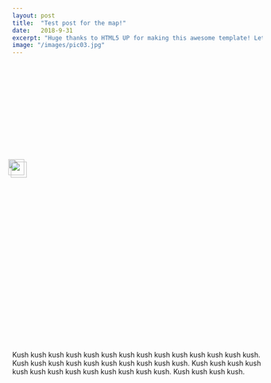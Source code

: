 ```yaml
---
layout: post
title:  "Test post for the map!"
date:   2018-9-31
excerpt: "Huge thanks to HTML5 UP for making this awesome template! Let's see what it can do"
image: "/images/pic03.jpg"
---
```


<!--<figure data-map="https://upload.wikimedia.org/wikipedia/commons/1/1a/Egypt_kush.svg" width="504" style="float: left; margin-right: 30px;">
</figure>-->
<div style="background: url(https://upload.wikimedia.org/wikipedia/commons/1/1a/Egypt_kush.svg); background-size: cover; width: 504px; height: 578px; float: left; margin-right: 30px;">
  <img width="32px" src="https://chtsai88.github.io/wh9-kush/images/iron-ore.svg" style="position: absolute; left: 220px; top: 375px;">
  <img width="32px" src="https://chtsai88.github.io/wh9-kush/images/iron-ore.svg" style="position: absolute; left: 225px; top: 380px;">
</div>
Kush kush kush kush kush kush kush kush kush kush kush kush kush kush. Kush kush kush kush kush kush kush kush kush kush. Kush kush kush kush kush kush kush kush kush kush kush kush kush. Kush kush kush kush. 

